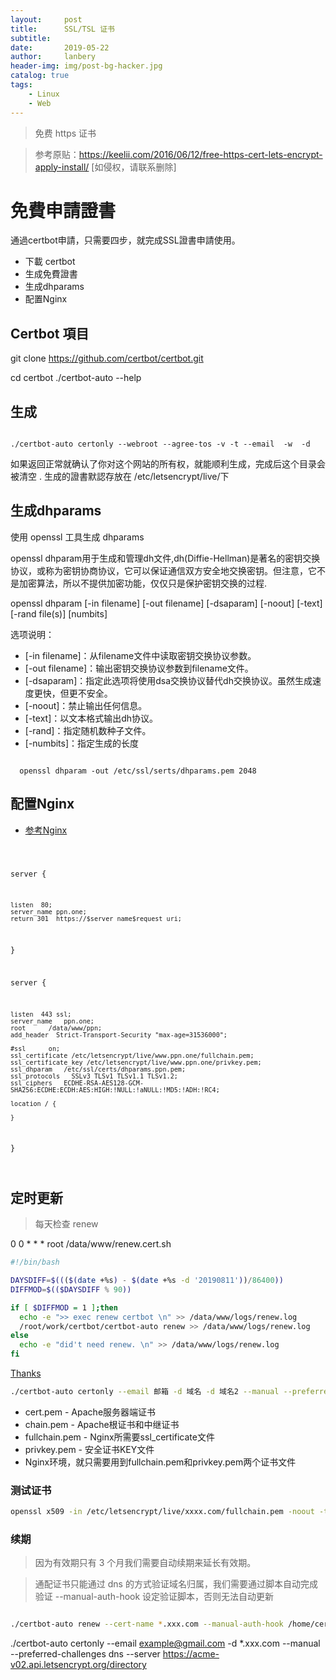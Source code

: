 ```yaml
---
layout:     post
title:      SSL/TSL 证书
subtitle:   
date:       2019-05-22
author:     lanbery
header-img: img/post-bg-hacker.jpg
catalog: true
tags:
    - Linux
    - Web	
---
```


> 免费 https 证书

> 参考原贴：https://keelii.com/2016/06/12/free-https-cert-lets-encrypt-apply-install/ [如侵权，请联系删除]

# 免費申請證書
通過certbot申請，只需要四步，就完成SSL證書申請使用。

  - 下載 certbot
  - 生成免費證書
  - 生成dhparams
  - 配置Nginx

## Certbot 項目

  git clone https://github.com/certbot/certbot.git

  cd certbot
  ./certbot-auto --help

## 生成

<code shell>
./certbot-auto certonly --webroot --agree-tos -v -t --email <your@mail.com> -w <your site path[/usr/share/nginx/html]> -d <your Domain[cnm.cn]>
</code>  

如果返回正常就确认了你对这个网站的所有权，就能顺利生成，完成后这个目录会被清空  .
生成的證書默認存放在 /etc/letsencrypt/live/下

## 生成dhparams

使用 openssl 工具生成 dhparams

openssl dhparam用于生成和管理dh文件,dh(Diffie-Hellman)是著名的密钥交换协议，或称为密钥协商协议，它可以保证通信双方安全地交换密钥。但注意，它不是加密算法，所以不提供加密功能，仅仅只是保护密钥交换的过程.

openssl dhparam [-in filename] [-out filename] [-dsaparam] [-noout] [-text] [-rand file(s)] [numbits]

选项说明：


  - [-in filename]：从filename文件中读取密钥交换协议参数。
  - [-out filename]：输出密钥交换协议参数到filename文件。
  - [-dsaparam]：指定此选项将使用dsa交换协议替代dh交换协议。虽然生成速度更快，但更不安全。
  - [-noout]：禁止输出任何信息。
  - [-text]：以文本格式输出dh协议。
  - [-rand]：指定随机数种子文件。
  - [-numbits]：指定生成的长度


<code shell>
  openssl dhparam -out /etc/ssl/serts/dhparams.pem 2048
</code>	

## 配置Nginx

  * [参考Nginx](https://lanbery.github.io/2019/07/02/Centos74-Nginx/)

<code json>

  server {

    listen  80;
    server_name ppn.one;
    return 301  https://$server_name$request_uri;

  }

  server {

    listen  443 ssl;
    server_name   ppn.one;
    root      /data/www/ppn;
    add_header  Strict-Transport-Security "max-age=31536000";
  
    #ssl      on;
    ssl_certificate /etc/letsencrypt/live/www.ppn.one/fullchain.pem;
    ssl_certificate_key /etc/letsencrypt/live/www.ppn.one/privkey.pem;
    ssl_dhparam   /etc/ssl/certs/dhparams.ppn.pem;
    ssl_protocols   SSLv3 TLSv1 TLSv1.1 TLSv1.2;
    ssl_ciphers   ECDHE-RSA-AES128-GCM-SHA256:ECDHE:ECDH:AES:HIGH:!NULL:!aNULL:!MD5:!ADH:!RC4;

    location / {

    }

  }

</code>   

## 定时更新
> 每天检查 renew

0 0 * * * root /data/www/renew.cert.sh

```bash
#!/bin/bash

DAYSDIFF=$((($(date +%s) - $(date +%s -d '20190811'))/86400))
DIFFMOD=$(($DAYSDIFF % 90))

if [ $DIFFMOD = 1 ];then
  echo -e ">> exec renew certbot \n" >> /data/www/logs/renew.log
  /root/work/certbot/certbot-auto renew >> /data/www/logs/renew.log
else
  echo -e "did't need renew. \n" >> /data/www/logs/renew.log
fi

```

[Thanks](https://www.willh.cn/articles/2018/07/27/1532676216270.html)

```bash
./certbot-auto certonly --email 邮箱 -d 域名 -d 域名2 --manual --preferred-challenges dns --server https://acme-v02.api.letsencrypt.org/directory  
```

  - cert.pem - Apache服务器端证书
  - chain.pem - Apache根证书和中继证书
  - fullchain.pem - Nginx所需要ssl_certificate文件
  - privkey.pem - 安全证书KEY文件
  - Nginx环境，就只需要用到fullchain.pem和privkey.pem两个证书文件

### 测试证书

```bash
openssl x509 -in /etc/letsencrypt/live/xxxx.com/fullchain.pem -noout -text
```


### 续期
> 因为有效期只有 3 个月我们需要自动续期来延长有效期。

> 通配证书只能通过 dns 的方式验证域名归属，我们需要通过脚本自动完成验证 --manual-auth-hook 设定验证脚本，否则无法自动更新


```bash

./certbot-auto renew --cert-name *.xxx.com --manual-auth-hook /home/certbot-sh/au.sh --dry-run

```

./certbot-auto certonly --email example@gmail.com -d *.xxx.com --manual --preferred-challenges dns --server https://acme-v02.api.letsencrypt.org/directory 